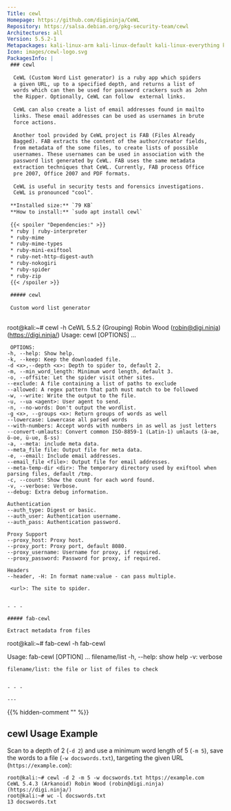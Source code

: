 ```yaml
---
Title: cewl
Homepage: https://github.com/digininja/CeWL
Repository: https://salsa.debian.org/pkg-security-team/cewl
Architectures: all
Version: 5.5.2-1
Metapackages: kali-linux-arm kali-linux-default kali-linux-everything kali-linux-headless kali-linux-large kali-tools-passwords 
Icon: images/cewl-logo.svg
PackagesInfo: |
 ### cewl
 
  CeWL (Custom Word List generator) is a ruby app which spiders
  a given URL, up to a specified depth, and returns a list of
  words which can then be used for password crackers such as John
  the Ripper. Optionally, CeWL can follow  external links.
   
  CeWL can also create a list of email addresses found in mailto
  links. These email addresses can be used as usernames in brute
  force actions.
   
  Another tool provided by CeWL project is FAB (Files Already
  Bagged). FAB extracts the content of the author/creator fields,
  from metadata of the some files, to create lists of possible
  usernames. These usernames can be used in association with the
  password list generated by CeWL. FAB uses the same metadata
  extraction techniques that CeWL. Currently, FAB process Office
  pre 2007, Office 2007 and PDF formats.
   
  CeWL is useful in security tests and forensics investigations.
  CeWL is pronounced "cool".
 
 **Installed size:** `79 KB`  
 **How to install:** `sudo apt install cewl`  
 
 {{< spoiler "Dependencies:" >}}
 * ruby | ruby-interpreter
 * ruby-mime
 * ruby-mime-types
 * ruby-mini-exiftool
 * ruby-net-http-digest-auth
 * ruby-nokogiri
 * ruby-spider
 * ruby-zip
 {{< /spoiler >}}
 
 ##### cewl
 
 Custom word list generator
 
 ```
 root@kali:~# cewl -h
 CeWL 5.5.2 (Grouping) Robin Wood (robin@digi.ninja) (https://digi.ninja/)
 Usage: cewl [OPTIONS] ... <url>
 
     OPTIONS:
 	-h, --help: Show help.
 	-k, --keep: Keep the downloaded file.
 	-d <x>,--depth <x>: Depth to spider to, default 2.
 	-m, --min_word_length: Minimum word length, default 3.
 	-o, --offsite: Let the spider visit other sites.
 	--exclude: A file containing a list of paths to exclude
 	--allowed: A regex pattern that path must match to be followed
 	-w, --write: Write the output to the file.
 	-u, --ua <agent>: User agent to send.
 	-n, --no-words: Don't output the wordlist.
 	-g <x>, --groups <x>: Return groups of words as well
 	--lowercase: Lowercase all parsed words
 	--with-numbers: Accept words with numbers in as well as just letters
 	--convert-umlauts: Convert common ISO-8859-1 (Latin-1) umlauts (ä-ae, ö-oe, ü-ue, ß-ss)
 	-a, --meta: include meta data.
 	--meta_file file: Output file for meta data.
 	-e, --email: Include email addresses.
 	--email_file <file>: Output file for email addresses.
 	--meta-temp-dir <dir>: The temporary directory used by exiftool when parsing files, default /tmp.
 	-c, --count: Show the count for each word found.
 	-v, --verbose: Verbose.
 	--debug: Extra debug information.
 
 	Authentication
 	--auth_type: Digest or basic.
 	--auth_user: Authentication username.
 	--auth_pass: Authentication password.
 
 	Proxy Support
 	--proxy_host: Proxy host.
 	--proxy_port: Proxy port, default 8080.
 	--proxy_username: Username for proxy, if required.
 	--proxy_password: Password for proxy, if required.
 
 	Headers
 	--header, -H: In format name:value - can pass multiple.
 
     <url>: The site to spider.
 
 ```
 
 - - -
 
 ##### fab-cewl
 
 Extract metadata from files
 
 ```
 root@kali:~# fab-cewl -h
 fab-cewl
 
 Usage: fab-cewl [OPTION] ... filename/list
 	-h, --help: show help
 	-v: verbose
 	
 	filename/list: the file or list of files to check
 
 ```
 
 - - -
 
---
```

{{% hidden-comment "<!--Do not edit anything above this line-->" %}}

## cewl Usage Example

Scan to a depth of 2 (`-d 2`) and use a minimum word length of 5 (`-m 5`), save the words to a file (`-w docswords.txt`), targeting the given URL (`https://example.com`):

```
root@kali:~# cewl -d 2 -m 5 -w docswords.txt https://example.com
CeWL 5.4.3 (Arkanoid) Robin Wood (robin@digi.ninja) (https://digi.ninja/)
root@kali:~# wc -l docswords.txt
13 docswords.txt
```
